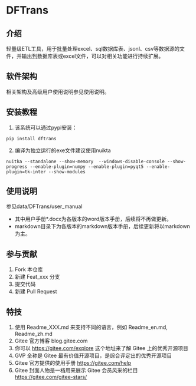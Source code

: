 # DFTrans
## 介绍
轻量级ETL工具，用于批量处理excel、sql数据库表、jsonl、csv等数据源的文件，并输出到数据库表或excel文件，可以对相关功能进行持续扩展。

## 软件架构
相关架构及高级用户使用说明参见使用说明。

## 安装教程
1. 该系统可以通过pypi安装：
```
pip install dftrans
```

2. 编译为独立运行的exe文件建议使用nuikta
```
nuitka --standalone --show-memory  --windows-disable-console --show-progress --enable-plugin=numpy --enable-plugin=pyqt5 --enable-plugin=tk-inter --show-modules
```

## 使用说明
参见data/DFTrans/user_manual
* 其中用户手册*.docx为各版本的word版本手册，后续将不再做更新。
* markdown目录下为各版本的markdown版本手册，后续更新将以markdown为主。

## 参与贡献
1. Fork 本仓库 
2. 新建 Feat_xxx 分支
3. 提交代码
4. 新建 Pull Request

## 特技
1. 使用 Readme_XXX.md 来支持不同的语言，例如 Readme_en.md, Readme_zh.md
2. Gitee 官方博客 blog.gitee.com
3. 你可以 https://gitee.com/explore 这个地址来了解 Gitee 上的优秀开源项目
4. GVP 全称是 Gitee 最有价值开源项目，是综合评定出的优秀开源项目
5. Gitee 官方提供的使用手册 https://gitee.com/help
6. Gitee 封面人物是一档用来展示 Gitee 会员风采的栏目 https://gitee.com/gitee-stars/